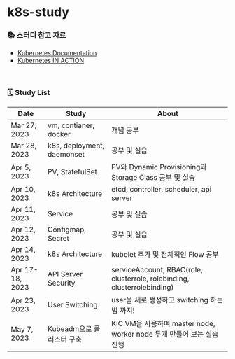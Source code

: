 # k8s-study

### 📚 스터디 참고 자료

- [Kubernetes Documentation](https://kubernetes.io/)
- [Kubernetes IN ACTION](https://product.kyobobook.co.kr/detail/S000001804740)

<br>

### 🗓 Study List

| Date            | Study                      | About                                                                    |
| --------------- | -------------------------- | ------------------------------------------------------------------------ |
| Mar 27, 2023    | vm, contianer, docker      | 개념 공부                                                                |
| Mar 28, 2023    | k8s, deployment, daemonset | 공부 및 실습                                                             |
| Apr 5, 2023     | PV, StatefulSet            | PV와 Dynamic Provisioning과 Storage Class 공부 및 실습                   |
| Apr 10, 2023    | k8s Architecture           | etcd, controller, scheduler, api server                                  |
| Apr 11, 2023    | Service                    | 공부 및 실습                                                             |
| Apr 12, 2023    | Configmap, Secret          | 공부 및 실습                                                             |
| Apr 14, 2023    | k8s Architecture           | kubelet 추가 및 전체적인 Flow 공부                                       |
| Apr 17-18, 2023 | API Server Security        | serviceAccount, RBAC(role, clusterrole, rolebinding, clusterrolebinding) |
| Apr 23, 2023    | User Switching             | user을 새로 생성하고 switching 하는 법 까지!                             |
| May 7, 2023     | Kubeadm으로 클러스터 구축  | KiC VM을 사용하여 master node, worker node 두개 만들어 보는 실습 진행    |
